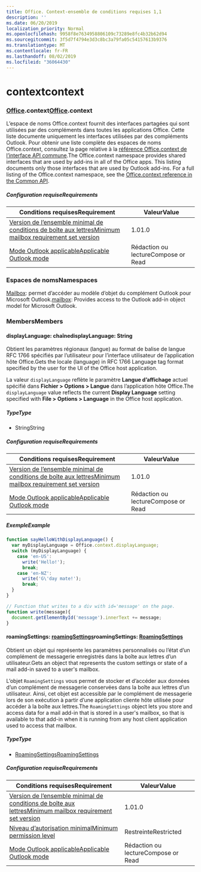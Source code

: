 ```yaml
---
title: Office. Context-ensemble de conditions requises 1,1
description: ''
ms.date: 06/20/2019
localization_priority: Normal
ms.openlocfilehash: 9958f8e7634958806109c73289e8fc4b32b62d94
ms.sourcegitcommit: 3f5d7f4794e3d3c8bc3a79fa05c54157613b9376
ms.translationtype: MT
ms.contentlocale: fr-FR
ms.lasthandoff: 08/02/2019
ms.locfileid: "36064430"
---
```

# <a name="context"></a><span data-ttu-id="4257d-102">context</span><span class="sxs-lookup"><span data-stu-id="4257d-102">context</span></span>

### <a name="officeofficemdcontext"></a><span data-ttu-id="4257d-103">[Office](Office.md).context</span><span class="sxs-lookup"><span data-stu-id="4257d-103">[Office](Office.md).context</span></span>

<span data-ttu-id="4257d-p101">L’espace de noms Office.context fournit des interfaces partagées qui sont utilisées par des compléments dans toutes les applications Office. Cette liste documente uniquement les interfaces utilisées par des compléments Outlook. Pour obtenir une liste complète des espaces de noms Office.context, consultez la page relative à la [référence Office.context de l’interface API commune](/javascript/api/office/office.context).</span><span class="sxs-lookup"><span data-stu-id="4257d-p101">The Office.context namespace provides shared interfaces that are used by add-ins in all of the Office apps. This listing documents only those interfaces that are used by Outlook add-ins. For a full listing of the Office.context namespace, see the [Office.context reference in the Common API](/javascript/api/office/office.context).</span></span>


##### <a name="requirements"></a><span data-ttu-id="4257d-106">Configuration requise</span><span class="sxs-lookup"><span data-stu-id="4257d-106">Requirements</span></span>

|<span data-ttu-id="4257d-107">Conditions requises</span><span class="sxs-lookup"><span data-stu-id="4257d-107">Requirement</span></span>| <span data-ttu-id="4257d-108">Valeur</span><span class="sxs-lookup"><span data-stu-id="4257d-108">Value</span></span>|
|---|---|
|[<span data-ttu-id="4257d-109">Version de l’ensemble minimal de conditions de boîte aux lettres</span><span class="sxs-lookup"><span data-stu-id="4257d-109">Minimum mailbox requirement set version</span></span>](/office/dev/add-ins/reference/requirement-sets/outlook-api-requirement-sets)| <span data-ttu-id="4257d-110">1.0</span><span class="sxs-lookup"><span data-stu-id="4257d-110">1.0</span></span>|
|[<span data-ttu-id="4257d-111">Mode Outlook applicable</span><span class="sxs-lookup"><span data-stu-id="4257d-111">Applicable Outlook mode</span></span>](/outlook/add-ins/#extension-points)| <span data-ttu-id="4257d-112">Rédaction ou lecture</span><span class="sxs-lookup"><span data-stu-id="4257d-112">Compose or Read</span></span>|

### <a name="namespaces"></a><span data-ttu-id="4257d-113">Espaces de noms</span><span class="sxs-lookup"><span data-stu-id="4257d-113">Namespaces</span></span>

<span data-ttu-id="4257d-114">[Mailbox](office.context.mailbox.md): permet d’accéder au modèle d’objet du complément Outlook pour Microsoft Outlook.</span><span class="sxs-lookup"><span data-stu-id="4257d-114">[mailbox](office.context.mailbox.md): Provides access to the Outlook add-in object model for Microsoft Outlook.</span></span>

### <a name="members"></a><span data-ttu-id="4257d-115">Members</span><span class="sxs-lookup"><span data-stu-id="4257d-115">Members</span></span>

#### <a name="displaylanguage-string"></a><span data-ttu-id="4257d-116">displayLanguage: chaîne</span><span class="sxs-lookup"><span data-stu-id="4257d-116">displayLanguage: String</span></span>

<span data-ttu-id="4257d-117">Obtient les paramètres régionaux (langue) au format de balise de langue RFC 1766 spécifiés par l’utilisateur pour l’interface utilisateur de l’application hôte Office.</span><span class="sxs-lookup"><span data-stu-id="4257d-117">Gets the locale (language) in RFC 1766 Language tag format specified by the user for the UI of the Office host application.</span></span>

<span data-ttu-id="4257d-118">La valeur `displayLanguage` reflète le paramètre **Langue d’affichage** actuel spécifié dans **Fichier > Options > Langue** dans l’application hôte Office.</span><span class="sxs-lookup"><span data-stu-id="4257d-118">The `displayLanguage` value reflects the current **Display Language** setting specified with **File > Options > Language** in the Office host application.</span></span>

##### <a name="type"></a><span data-ttu-id="4257d-119">Type</span><span class="sxs-lookup"><span data-stu-id="4257d-119">Type</span></span>

*   <span data-ttu-id="4257d-120">String</span><span class="sxs-lookup"><span data-stu-id="4257d-120">String</span></span>

##### <a name="requirements"></a><span data-ttu-id="4257d-121">Configuration requise</span><span class="sxs-lookup"><span data-stu-id="4257d-121">Requirements</span></span>

|<span data-ttu-id="4257d-122">Conditions requises</span><span class="sxs-lookup"><span data-stu-id="4257d-122">Requirement</span></span>| <span data-ttu-id="4257d-123">Valeur</span><span class="sxs-lookup"><span data-stu-id="4257d-123">Value</span></span>|
|---|---|
|[<span data-ttu-id="4257d-124">Version de l’ensemble minimal de conditions de boîte aux lettres</span><span class="sxs-lookup"><span data-stu-id="4257d-124">Minimum mailbox requirement set version</span></span>](/office/dev/add-ins/reference/requirement-sets/outlook-api-requirement-sets)| <span data-ttu-id="4257d-125">1.0</span><span class="sxs-lookup"><span data-stu-id="4257d-125">1.0</span></span>|
|[<span data-ttu-id="4257d-126">Mode Outlook applicable</span><span class="sxs-lookup"><span data-stu-id="4257d-126">Applicable Outlook mode</span></span>](/outlook/add-ins/#extension-points)| <span data-ttu-id="4257d-127">Rédaction ou lecture</span><span class="sxs-lookup"><span data-stu-id="4257d-127">Compose or Read</span></span>|

##### <a name="example"></a><span data-ttu-id="4257d-128">Exemple</span><span class="sxs-lookup"><span data-stu-id="4257d-128">Example</span></span>

```javascript
function sayHelloWithDisplayLanguage() {
  var myDisplayLanguage = Office.context.displayLanguage;
  switch (myDisplayLanguage) {
    case 'en-US':
      write('Hello!');
      break;
    case 'en-NZ':
      write('G\'day mate!');
      break;
  }
}

// Function that writes to a div with id='message' on the page.
function write(message){
  document.getElementById('message').innerText += message;
}
```

#### <a name="roamingsettings-roamingsettingsjavascriptapioutlookofficeroamingsettingsviewoutlook-js-11"></a><span data-ttu-id="4257d-129">roamingSettings: [roamingSettings](/javascript/api/outlook/office.RoamingSettings?view=outlook-js-1.1)</span><span class="sxs-lookup"><span data-stu-id="4257d-129">roamingSettings: [RoamingSettings](/javascript/api/outlook/office.RoamingSettings?view=outlook-js-1.1)</span></span>

<span data-ttu-id="4257d-130">Obtient un objet qui représente les paramètres personnalisés ou l’état d’un complément de messagerie enregistrés dans la boîte aux lettres d’un utilisateur.</span><span class="sxs-lookup"><span data-stu-id="4257d-130">Gets an object that represents the custom settings or state of a mail add-in saved to a user's mailbox.</span></span>

<span data-ttu-id="4257d-131">L’objet `RoamingSettings` vous permet de stocker et d’accéder aux données d’un complément de messagerie conservées dans la boîte aux lettres d’un utilisateur. Ainsi, cet objet est accessible par le complément de messagerie lors de son exécution à partir d’une application cliente hôte utilisée pour accéder à la boîte aux lettres.</span><span class="sxs-lookup"><span data-stu-id="4257d-131">The `RoamingSettings` object lets you store and access data for a mail add-in that is stored in a user's mailbox, so that is available to that add-in when it is running from any host client application used to access that mailbox.</span></span>

##### <a name="type"></a><span data-ttu-id="4257d-132">Type</span><span class="sxs-lookup"><span data-stu-id="4257d-132">Type</span></span>

*   [<span data-ttu-id="4257d-133">RoamingSettings</span><span class="sxs-lookup"><span data-stu-id="4257d-133">RoamingSettings</span></span>](/javascript/api/outlook/office.RoamingSettings?view=outlook-js-1.1)

##### <a name="requirements"></a><span data-ttu-id="4257d-134">Configuration requise</span><span class="sxs-lookup"><span data-stu-id="4257d-134">Requirements</span></span>

|<span data-ttu-id="4257d-135">Conditions requises</span><span class="sxs-lookup"><span data-stu-id="4257d-135">Requirement</span></span>| <span data-ttu-id="4257d-136">Valeur</span><span class="sxs-lookup"><span data-stu-id="4257d-136">Value</span></span>|
|---|---|
|[<span data-ttu-id="4257d-137">Version de l’ensemble minimal de conditions de boîte aux lettres</span><span class="sxs-lookup"><span data-stu-id="4257d-137">Minimum mailbox requirement set version</span></span>](/office/dev/add-ins/reference/requirement-sets/outlook-api-requirement-sets)| <span data-ttu-id="4257d-138">1.0</span><span class="sxs-lookup"><span data-stu-id="4257d-138">1.0</span></span>|
|[<span data-ttu-id="4257d-139">Niveau d’autorisation minimal</span><span class="sxs-lookup"><span data-stu-id="4257d-139">Minimum permission level</span></span>](/outlook/add-ins/understanding-outlook-add-in-permissions)| <span data-ttu-id="4257d-140">Restreinte</span><span class="sxs-lookup"><span data-stu-id="4257d-140">Restricted</span></span>|
|[<span data-ttu-id="4257d-141">Mode Outlook applicable</span><span class="sxs-lookup"><span data-stu-id="4257d-141">Applicable Outlook mode</span></span>](/outlook/add-ins/#extension-points)| <span data-ttu-id="4257d-142">Rédaction ou lecture</span><span class="sxs-lookup"><span data-stu-id="4257d-142">Compose or Read</span></span>|
